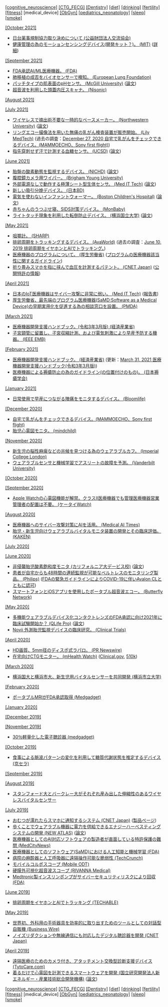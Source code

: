 [\[cognitive_neuroscience\]](cognitive_neuroscience.md) [\[CTG_FECG\]](CTG_FECG.md) [\[Dentistry\]](Dentistry.md) [\[diet\]](diet.md) [\[drinking\]](drinking.md) [\[fertility\]](fertility.md) [\[fitness\]](fitness.md) \[medical_device\] [\[ObGyn\]](ObGyn.md) [\[pediatrics_neonatology\]](pediatrics_neonatology.md) [\[sleep\]](sleep.md) [\[smoke\]](smoke.md)

[\[October 2021\]](2110.md)
* [日台薬事規制協力取り決めについて (公益財団法人交流協会)](https://www.koryu.or.jp/Portals/0/images/news/20131105/yakujikiji.pdf)
* [健康管理の為のモーションセンシングデバイス(開発キット？)。 (MIT)](https://www.csail.mit.edu/news/making-health-and-motion-sensing-devices-more-personal) ([詳細](https://groups.csail.mit.edu/hcie/files/research-projects/eit-kit/2021-UIST-eit-kit-paper.pdf))

[\[September 2021\]](2109.md)
* [FDA承認AI/ML医療機器。 (FDA)](https://www.fda.gov/medical-devices/software-medical-device-samd/artificial-intelligence-and-machine-learning-aiml-enabled-medical-devices)
* [肺移植の成否をバイオセンサーで検知。 (European Lung Foundation)](https://www.eurekalert.org/news-releases/927276)
* [パッチタイプの肌表面のpHセンサ。 (McGill University)](https://www.mcgill.ca/newsroom/channels/news/skin-crawling-treatment-acne-332924) ([論文](https://www.science.org/doi/10.1126/sciadv.abf5695))
* [超音波を利用した頭蓋内圧スキャナ。 (Nisonic)](https://nisonic.com/)

[\[August 2021\]](2108.md)

[\[July 2021\]](2107.md)
* [ワイヤレスで摘出術不要な一時的なペースメーカー。 (Northwestern University)](https://news.northwestern.edu/stories/2021/06/first-ever-transient-pacemaker-harmlessly-dissolves-in-body/) ([論文](https://www.nature.com/articles/s41587-021-00948-x))
* [リングエコー撮像法を用いた無痛の乳がん検査装置が販売開始。 (Lily MedTech)](https://www.lilymedtech.com/wp-content/uploads/2021/05/20210510.pdf?fbclid=IwAR204xM_4sCubpGzRlNM_Vft3MQH6_rLIjUJpBF7jjlhoHaeN-eq2mALFy0) (過去の調査：[December 27, 2020 自宅で乳がんをチェックできるデバイス。(MAMMOECHO、Sony first flight)](2012.md))
* [指先穿刺せず汗で計測する血糖センサ。 (UCSD)](https://ucsdnews.ucsd.edu/pressrelease/personalized-sweat-sensor-reliably-monitors-blood-glucose-without-finger-pricks) ([論文](https://pubs.acs.org/doi/10.1021/acssensors.1c00139))

[\[June 2021\]](2106.md)
* [胎盤の酸素動態を監視するデバイス。 (NICHD)](https://www.nih.gov/news-events/news-releases/prototype-device-may-diagnose-common-pregnancy-complications-monitoring-placental-oxygen) ([論文](https://www.osapublishing.org/boe/fulltext.cfm?uri=boe-12-7-4119))
* [腹腔鏡カメラ用ワイパー。 (Brigham Young University)](https://engineering.byu.edu/sioy-section/laparovision)
* [外部電源なしで動作する極薄シート型生体センサ。 (Med IT Tech)](https://medit.tech/micro-sheet-osaka-univ-and-ostria/) ([論文](https://www.nature.com/articles/s41467-021-22663-6))
* [新しい吸引分娩デバイス。 (日本BD)](https://www.bdj.co.jp/showcase/201410-sc-04.html)
* [電気を使わないインファントウォーマー。 (Boston Children's Hospital)](https://www.childrenshospital.org/centers-and-services/programs/f-_-n/global-health/projects/rwanda) ([論文](https://www.thelancet.com/journals/eclinm/article/PIIS2589-5370(21)00122-X/fulltext))
* [赤ちゃんのうつぶせ寝、SIDS対策デバイス。 (MonBaby)](https://monbaby.jp/)
* [ライトタッチ現象を利用した転倒防止デバイス。 (横浜国立大学)](https://www.ynu.ac.jp/hus/koho/26269/34_26269_1_1_210421114129.pdf) ([論文](https://www.nature.com/articles/s41598-021-85687-4))

[\[May 2021\]](2105.md)
* [咀嚼計。 (SHARP)](https://jp.sharp/business/bitescan/)
* [排卵周期をトラッキングするデバイス。 (AvaWorld)](https://www.avawomen.com/) (過去の調査：[June 10, 2019 排卵周期をイヤホンとAIでトラッキング。](1906.md))
* [医療機器のプログラムについて。 (厚生労働省)](https://www.mhlw.go.jp/stf/seisakunitsuite/bunya/0000179749_00004.html) ([プログラムの医療機器該当性に関するガイドライン](https://www.mhlw.go.jp/content/11120000/000764274.pdf))
* [折り畳みスマホを指に挟んで血圧を計測するパテント。 (CNET Japan)](https://japan.cnet.com/article/35168694/) ([公開特許の情報](https://nl.letsgodigital.org/uploads/2021/04/samsung-galaxy-z-fold.pdf))

[\[April 2021\]](2104.md)
* [日本のIoT医療機器はサイバー攻撃に非常に弱い。 (Med IT Tech)](https://medit.tech/jmari-report-about-cyber-security-management-for-medical/) ([報告書](https://www.jmari.med.or.jp/download/RP077.pdf))
* [厚生労働省、最先端のプログラム医療機器(SaMD:Software as a Medical Device)の早期実用化を促進する為の相談窓口を設置。 (PMDA)](https://www.pmda.go.jp/review-services/f2f-pre/strategies/0011.html)

[\[March 2021\]](2103.md)
* [医療機器開発支援ハンドブック。(令和3年3月版) (経済産業省)](https://www.med-device.jp/repository/handbook_202103.pdf)
* [子宮頸管に留置し、子宮収縮計測、および電気刺激により早産予防する機器。 (IEEE EMB)](https://www.embs.org/tnsre/articles/non-invasive-ring-electrode-with-a-wireless-electrical-recording-and-stimulating-system-for-monitoring-preterm-labor/)

[\[February 2021\]](2102.md)
* [医療機器開発支援ハンドブック。 (経済産業省)](https://www.med-device.jp/repository/c949c741c8e77fa444829a60f9eb2c3c55da9ead.pdf) (更新：[March 31, 2021 医療機器開発支援ハンドブック(令和3年3月版)](2103.md))
* [医療機器による褥瘡防止の為のガイドライン(の位置付けのもの)。 (日本褥瘡学会)](http://www.jspu.org/jpn/info/pdf/bestpractice_.pdf)

[\[January 2021\]](2101.md)
* [日常使用で早産につながる陣痛をモニタするデバイス。 (Bloomlife)](https://bloomlife.com/)

[\[December 2020\]](2012.md)
* [自宅で乳がんをチェックできるデバイス。(MAMMOECHO、Sony first flight)](https://first-flight.sony.com/pj/mammoecho)
* [胎児心電図モニタ。 (mindchild)](http://www.mindchild.com/)

[\[November 2020\]](2011.md)
* [新生児の脳性麻痺などの兆候を見つける為のウェアラブルカフ。 (Imperial College London)](https://www.imperial.ac.uk/news/209073/new-non-invasive-technology-could-spot-early/)
* [ウェアラブルセンサと機械学習でアスリートの故障を予測。 (Vanderbilt University)](https://engineering.vanderbilt.edu/news/2020/wearable-sensor-algorithms-powered-by-machine-learning-could-be-key-to-preventing-runners-injuries/)

[\[October 2020\]](2010.md)

[\[September 2020\]](2009.md)
* [Apple Watchの心電図機能が解禁。クラスII医療機器でも管理医療機器営業管理者の配置は不要。 (ケータイWatch)](https://k-tai.watch.impress.co.jp/docs/news/1276663.html)

[\[August 2020\]](2008.md)
* [医療機器へのサイバー攻撃対策にAIを活用。 (Medical AI Times)](https://aitimes.media/2020/08/31/5921/?6598)
* [胎児・新生児向けウェアラブルバイタルモニタ装置の開発とその臨床評価。 (KAKEN)](https://kaken.nii.ac.jp/ja/grant/KAKENHI-PROJECT-25289121/)

[\[July 2020\]](2007.md)

[\[June 2020\]](2006.md)
* [非侵襲胎児酸素飽和度モニタ (カリフォルニア大デービス校)](https://www.ucdavis.edu/news/noninvasive-fetal-oxygen-monitor-could-make-safer-deliveries) ([論文](https://www.ajog.org/article/S0002-9378(19)31484-X/fulltext))
* [患者が自宅からも48時間の連続監視が可能なベルトレスのモニタリング製品。 (Philips)](https://www.usa.philips.com/healthcare/product/HC866488/avalon-beltless-fetal-monitoring-solution) ([FDAの緊急ガイドラインによりCOVID-19に伴いAvalon CLとともに認可](https://www.medgadget.com/2020/06/philips-fetal-monitor-to-help-during-covid-distancing.html))
* [スマートフォンとiOSアプリを使用したポータブル超音波エコー。 (Butterfly Network)](https://www.butterflynetwork.com/index.html)

[\[May 2020\]](2005.md)
* [多機能ウェアラブルデバイス化コンタクトレンズのFDA承認に向け2021年に臨床試験開始か？ (QLife Pro)](http://www.qlifepro.com/news/20200507/smart-contact-lens.html) ([論文](https://advances.sciencemag.org/content/6/17/eaba3252))
* [Novii 外測胎児監視デバイスの臨床研究。 (Clinical Trials)](https://clinicaltrials.gov/ct2/show/NCT03156608)

[\[April 2020\]](2004.md)
* [HD画質、5mm径のディスポ式ラパロ。 (PR Newswire)](https://www.prnewswire.com/news-releases/fda-clears-new-disposable-fog-free-articulating-5mm-laparoscope-301040004.html)
* [在宅向けCTGモニター。 (mHealth Watch)](http://mhealthwatch.jp/global/news20200417) ([Clinical.gov](https://clinicaltrials.gov/ct2/show/NCT03504189), [510k](https://www.nuvocares.com/assets/downloads/K191401.510kSummary.Final_Sent001.pdf))

[\[March 2020\]](2003.md)
* [横浜国大と横浜市大、新生児用バイタルセンサーを共同開発 (横浜市立大学)](https://www.yokohama-cu.ac.jp/news/2019/202001ito.html)

[\[February 2020\]](2002.md)
* [ポータブルMRIがFDA承認取得 (Medgadget)](https://www.medgadget.com/2020/02/worlds-first-portable-mri-cleared-by-fda.html)

[\[January 2020\]](2001.md)

[\[December 2019\]](1912.md)

[\[November 2019\]](1911.md)
* [30％軽量化した電子聴診器 (medgadget)](https://www.medgadget.com/2019/11/eko-releases-new-core-digital-stethoscope-offerings.html)

[\[October 2019\]](1910.md)
* [食事による脈波パターンの変化を利用して糖質代謝状態を推定するデバイス (京セラ)](https://www.kyocera.co.jp/news/2019/1008_apbc.html)

[\[September 2019\]](1909.md)

[\[August 2019\]](1908.md)
* [スタンフォード大とバークレー大がそれぞれ産み出した伸縮性のあるワイヤレスバイタルセンサー](https://jp.techcrunch.com/2019/08/20/2019-08-16-flexible-stick-on-sensors-could-wirelessly-monitor-your-sweat-and-pulse/)

[\[July 2019\]](1907.md)
* [おむつが濡れたらスマホに通知するシステム (CNET Japan)](https://japan.cnet.com/article/35140225/) ([製品ページ](https://www.pampers.com/en-us/lumi))
* [歩くことでウェアラブル機器に電力を供給できるエナジーハーべスティングシステムの開発 (NEW ATLAS)](https://newatlas.com/knee-motion-energy-harvesting/60634/) ([論文](https://aip.scitation.org/doi/abs/10.1063/1.5098962))
* [医療機器としてのAI対応ソフトウェアの製造者が直面している特許保護の難問 (MedCityNews)](https://medcitynews.com/2019/06/patent-protection-and-ai-and-medical-devices/)  
* [医療機器としてのソフトウェア(SaMD)における人工知能と機械学習 (FDA)](https://www.fda.gov/medical-devices/digital-health/software-medical-device-samd)  
* [病院の麻酔器と人工呼吸器に遠隔操作可能な脆弱性 (TechCrunch)](https://jp.techcrunch.com/2019/07/10/2019-07-09-flaws-anesthesia-respiratory-devices-tampering/)
* [モバイルコルポスコープ (Mobile ODT)](https://www.mobileodt.com/products/eva-colpo/)  
* [硬膜外可視化超音波スコープ (RIVANNA Medical)](https://rivannamedical.com/accuro/)
* [Medtronic製インスリンポンプがサイバーセキュリティリスクにより回収 (FDA)](https://www.fda.gov/news-events/press-announcements/fda-warns-patients-and-health-care-providers-about-potential-cybersecurity-concerns-certain)

[\[June 2019\]](1906.md)
* [排卵周期をイヤホンとAIでトラッキング (TECHABLE)](https://techable.jp/archives/100676)  

[\[May 2019\]](1905.md)
* [世界初、外科用の手術器具を効率的に取り出すためのツールとしての対話型自販機 (Business Wire)](https://www.businesswire.com/news/home/20190514005179/en/)
* [ノイズリダクションや無線通信にも対応したデジタル聴診器を開発 (CNET Japan)](https://japan.cnet.com/article/35136717/)

[\[April 2019\]](1904.md)
* [遠隔医療のためのカメラ付き、アタッチメント交換型診断支援デバイス (TytoCare.com)](https://www.tytocare.com/)
* [着るだけで心電図を計測できるスマートウェアを開発 (国立研究開発法人新エネルギー・産業技術総合開発機構)](https://www.nedo.go.jp/news/press/AA5_101107.html) ([論文](https://www.nature.com/articles/s41598-019-42027-x))

[\[cognitive_neuroscience\]](cognitive_neuroscience.md) [\[CTG_FECG\]](CTG_FECG.md) [\[Dentistry\]](Dentistry.md) [\[diet\]](diet.md) [\[drinking\]](drinking.md) [\[fertility\]](fertility.md) [\[fitness\]](fitness.md) \[medical_device\] [\[ObGyn\]](ObGyn.md) [\[pediatrics_neonatology\]](pediatrics_neonatology.md) [\[sleep\]](sleep.md) [\[smoke\]](smoke.md)
